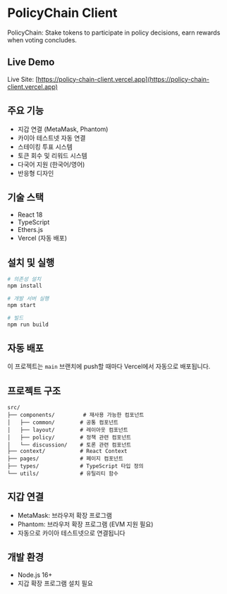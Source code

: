 # PolicyChain Client

PolicyChain: Stake tokens to participate in policy decisions, earn rewards when voting concludes.

## Live Demo

Live Site: [https://policy-chain-client.vercel.app](https://policy-chain-client.vercel.app)

## 주요 기능

- 지갑 연결 (MetaMask, Phantom)
- 카이아 테스트넷 자동 연결
- 스테이킹 투표 시스템
- 토큰 회수 및 리워드 시스템
- 다국어 지원 (한국어/영어)
- 반응형 디자인

## 기술 스택

- React 18
- TypeScript
- Ethers.js
- Vercel (자동 배포)

## 설치 및 실행

```bash
# 의존성 설치
npm install

# 개발 서버 실행
npm start

# 빌드
npm run build
```

## 자동 배포

이 프로젝트는 `main` 브랜치에 push할 때마다 Vercel에서 자동으로 배포됩니다.

## 프로젝트 구조

```
src/
├── components/         # 재사용 가능한 컴포넌트
│   ├── common/        # 공통 컴포넌트
│   ├── layout/        # 레이아웃 컴포넌트
│   ├── policy/        # 정책 관련 컴포넌트
│   └── discussion/    # 토론 관련 컴포넌트
├── context/           # React Context
├── pages/             # 페이지 컴포넌트
├── types/             # TypeScript 타입 정의
└── utils/             # 유틸리티 함수
```

## 지갑 연결

- MetaMask: 브라우저 확장 프로그램
- Phantom: 브라우저 확장 프로그램 (EVM 지원 필요)
- 자동으로 카이아 테스트넷으로 연결됩니다

## 개발 환경

- Node.js 16+
- 지갑 확장 프로그램 설치 필요